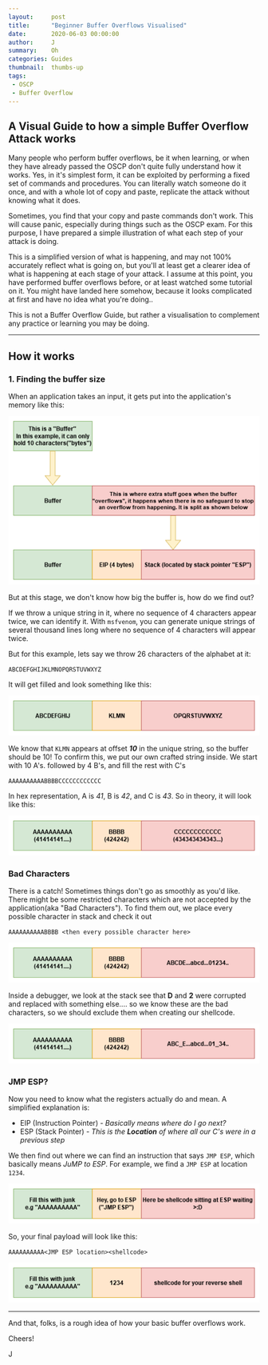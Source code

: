 ```yaml
---
layout:     post
title:      "Beginner Buffer Overflows Visualised"
date:       2020-06-03 00:00:00
author:     J
summary:    Oh
categories: Guides
thumbnail:  thumbs-up
tags:
 - OSCP
 - Buffer Overflow
---
```




## A Visual Guide to how a simple Buffer Overflow Attack works



Many people who perform buffer overflows, be it when learning, or when they have already passed the OSCP don't quite fully understand how it works. Yes, in it's simplest form, it can be exploited by performing a fixed set of commands and procedures. You can literally watch someone do it once, and with a whole lot of copy and paste, replicate the attack without knowing what it does.



Sometimes, you find that your copy and paste commands don't work. This will cause panic, especially during things such as the OSCP exam. For this purpose, I have prepared a simple illustration of what each step of your attack is doing.



This is a simplified version of what is happening, and may not 100% accurately reflect what is going on, but you'll at least get a clearer idea of what is happening at each stage of your attack. I assume at this point, you have performed buffer overflows before, or at least watched some tutorial on it. You might have landed here somehow, because it looks complicated at first and have no idea what you're doing..



This is not a Buffer Overflow Guide, but rather a visualisation to complement any practice or learning you may be doing.

---



## How it works



### 1. Finding the buffer size

When an application takes an input, it gets put into the application's memory like this:



![bof1 image](/images/BOF/bof1.png)



But at this stage, we don't know how big the buffer is, how do we find out?



If we throw a unique string in it, where no sequence of 4 characters appear twice, we can identify it. With `msfvenom`, you can generate unique strings of several thousand lines long where no sequence of 4 characters will appear twice.

But for this example, lets say we throw 26 characters of the alphabet at it:



~~~
ABCDEFGHIJKLMNOPQRSTUVWXYZ
~~~


It will get filled and look something like this:

![bof2 image](/images/BOF/bof2.png)

We know that `KLMN` appears at offset ***10*** in the unique string, so the buffer should be 10! To confirm this, we put our own crafted string inside. We start with 10 A's. followed by 4 B's, and fill the rest with C's

~~~
AAAAAAAAAABBBBCCCCCCCCCCCC
~~~


In hex representation, A is *41*, B is *42*, and C is *43*. So in theory, it will look like this:

![bof3 image](/images/BOF/bof3.png)



### Bad Characters

There is a catch! Sometimes things don't go as smoothly as you'd like. There might be some restricted characters which are not accepted by the application(aka "Bad Characters"). To find them out, we place every possible character in stack and check it out


~~~
AAAAAAAAAABBBB <then every possible character here>
~~~

![bof4 image](/images/BOF/bof4.png)



Inside a debugger, we look at the stack see that **D** and **2** were corrupted and replaced with something else.... so we know these are the bad characters, so we should exclude them when creating our shellcode.

![bof5 image](/images/BOF/bof5.png)



### JMP ESP?



Now you need to know what the registers actually do and mean. A simplified explanation is:

- EIP (Instruction Pointer) - *Basically means where do I go next?*
- ESP (Stack Pointer) - *This is the* ***Location*** *of where all our C's were in a previous step*



We then find out where we can find an instruction that says `JMP ESP`, which basically means *JuMP to ESP*. For example, we find a `JMP ESP` at location `1234`.


![bof6 image](/images/BOF/bof6.png)



So, your final payload will look like this:


~~~
AAAAAAAAAA<JMP ESP location><shellcode>
~~~


![bof7 image](/images/BOF/bof7.png)



---

And that, folks, is a rough  idea of how your basic buffer overflows work.



Cheers!

J